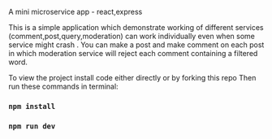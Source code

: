 A mini microservice app - react,express
 
This is a simple application which demonstrate working of different services (comment,post,query,moderation) can work individually even when some service might crash . You can make a post and make comment on each post in which moderation service will reject each comment containing a filtered word.

To view the project install code either directly or by forking this repo
Then run these commands in terminal:

### `npm install`

### `npm run dev`
